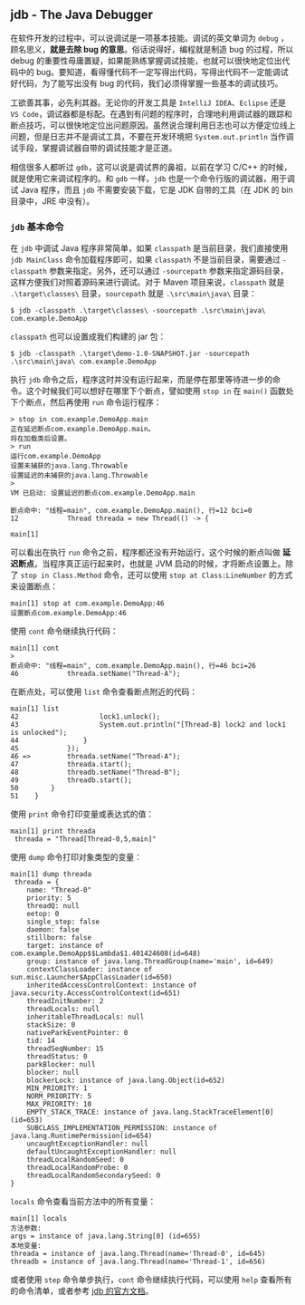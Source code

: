 ## jdb - The Java Debugger

在软件开发的过程中，可以说调试是一项基本技能。调试的英文单词为 `debug` ，顾名思义，**就是去除 bug 的意思**。俗话说得好，编程就是制造 bug 的过程，所以 debug 的重要性毋庸置疑，如果能熟练掌握调试技能，也就可以很快地定位出代码中的 bug。要知道，看得懂代码不一定写得出代码，写得出代码不一定能调试好代码，为了能写出没有 bug 的代码，我们必须得掌握一些基本的调试技巧。

工欲善其事，必先利其器。无论你的开发工具是 `IntelliJ IDEA`、`Eclipse` 还是 `VS Code`，调试器都是标配。在遇到有问题的程序时，合理地利用调试器的跟踪和断点技巧，可以很快地定位出问题原因。虽然说合理利用日志也可以方便定位线上问题，但是日志并不是调试工具，不要在开发环境把 `System.out.println` 当作调试手段，掌握调试器自带的调试技能才是正道。

相信很多人都听过 `gdb`，这可以说是调试界的鼻祖，以前在学习 C/C++ 的时候，就是使用它来调试程序的。和 `gdb` 一样，`jdb` 也是一个命令行版的调试器，用于调试 Java 程序，而且 `jdb` 不需要安装下载，它是 JDK 自带的工具（在 JDK 的 bin 目录中，JRE 中没有）。

### `jdb` 基本命令

在 `jdb` 中调试 Java 程序非常简单，如果 `classpath` 是当前目录，我们直接使用 `jdb MainClass` 命令加载程序即可，如果 `classpath` 不是当前目录，需要通过 `-classpath` 参数来指定。另外，还可以通过 `-sourcepath` 参数来指定源码目录，这样方便我们对照着源码来进行调试。对于 Maven 项目来说，`classpath` 就是 `.\target\classes\` 目录，`sourcepath` 就是 `.\src\main\java\` 目录：

```
$ jdb -classpath .\target\classes\ -sourcepath .\src\main\java\ com.example.DemoApp
```

`classpath` 也可以设置成我们构建的 jar 包：

```
$ jdb -classpath .\target\demo-1.0-SNAPSHOT.jar -sourcepath .\src\main\java\ com.example.DemoApp
```

执行 `jdb` 命令之后，程序这时并没有运行起来，而是停在那里等待进一步的命令。这个时候我们可以想好在哪里下个断点，譬如使用 `stop in` 在 `main()` 函数处下个断点，然后再使用 `run` 命令运行程序：

```
> stop in com.example.DemoApp.main
正在延迟断点com.example.DemoApp.main。
将在加载类后设置。
> run
运行com.example.DemoApp
设置未捕获的java.lang.Throwable
设置延迟的未捕获的java.lang.Throwable
>
VM 已启动: 设置延迟的断点com.example.DemoApp.main

断点命中: "线程=main", com.example.DemoApp.main(), 行=12 bci=0
12            Thread threada = new Thread(() -> {

main[1]
```

可以看出在执行 `run` 命令之前，程序都还没有开始运行，这个时候的断点叫做 **延迟断点**，当程序真正运行起来时，也就是 JVM 启动的时候，才将断点设置上。除了 `stop in Class.Method` 命令，还可以使用 `stop at Class:LineNumber` 的方式来设置断点：

```
main[1] stop at com.example.DemoApp:46
设置断点com.example.DemoApp:46
```

使用 `cont` 命令继续执行代码：

```
main[1] cont
> 
断点命中: "线程=main", com.example.DemoApp.main(), 行=46 bci=26
46            threada.setName("Thread-A");
```

在断点处，可以使用 `list` 命令查看断点附近的代码：

```
main[1] list
42                    lock1.unlock();
43                    System.out.println("[Thread-B] lock2 and lock1 is unlocked");
44                }
45            });
46 =>         threada.setName("Thread-A");
47            threada.start();
48            threadb.setName("Thread-B");
49            threadb.start();
50        }
51    }
```

使用 `print` 命令打印变量或表达式的值：

```
main[1] print threada
 threada = "Thread[Thread-0,5,main]"
```

使用 `dump` 命令打印对象类型的变量：

```
main[1] dump threada
 threada = {        
    name: "Thread-0"
    priority: 5     
    threadQ: null   
    eetop: 0
    single_step: false
    daemon: false
    stillborn: false
    target: instance of com.example.DemoApp$$Lambda$1.401424608(id=648)
    group: instance of java.lang.ThreadGroup(name='main', id=649)
    contextClassLoader: instance of sun.misc.Launcher$AppClassLoader(id=650)
    inheritedAccessControlContext: instance of java.security.AccessControlContext(id=651)
    threadInitNumber: 2
    threadLocals: null
    inheritableThreadLocals: null
    stackSize: 0
    nativeParkEventPointer: 0
    tid: 14
    threadSeqNumber: 15
    threadStatus: 0
    parkBlocker: null
    blocker: null
    blockerLock: instance of java.lang.Object(id=652)
    MIN_PRIORITY: 1
    NORM_PRIORITY: 5
    MAX_PRIORITY: 10
    EMPTY_STACK_TRACE: instance of java.lang.StackTraceElement[0] (id=653)
    SUBCLASS_IMPLEMENTATION_PERMISSION: instance of java.lang.RuntimePermission(id=654)
    uncaughtExceptionHandler: null
    defaultUncaughtExceptionHandler: null
    threadLocalRandomSeed: 0
    threadLocalRandomProbe: 0
    threadLocalRandomSecondarySeed: 0
}
```

`locals` 命令查看当前方法中的所有变量：

```
main[1] locals
方法参数:
args = instance of java.lang.String[0] (id=655)
本地变量:
threada = instance of java.lang.Thread(name='Thread-0', id=645)
threadb = instance of java.lang.Thread(name='Thread-1', id=656)
```

或者使用 `step` 命令单步执行，`cont` 命令继续执行代码，可以使用 `help` 查看所有的命令清单，或者参考 [jdb 的官方文档](http://docs.oracle.com/javase/7/docs/technotes/tools/windows/jdb.html)。
